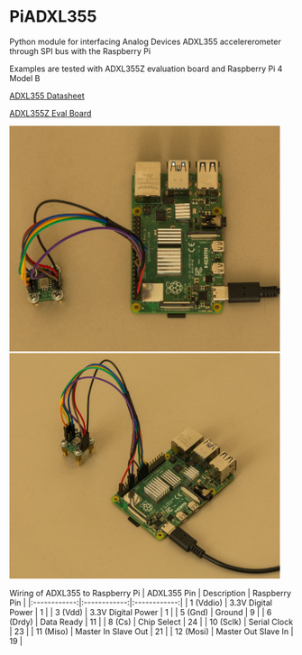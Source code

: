 # PiADXL355
Python module for interfacing Analog Devices ADXL355 accelererometer through SPI
bus with the Raspberry Pi





Examples are tested with ADXL355Z evaluation board and Raspberry Pi 4 Model B

[ADXL355 Datasheet](https://www.analog.com/media/en/technical-documentation/data-sheets/adxl354_355.pdf)

[ADXL355Z Eval Board](https://www.analog.com/media/en/technical-documentation/user-guides/eval-adxl354-355-ug-1030.pdf)

<img src="pictures/device1.png" width="480" height="400">
<img src="pictures/device2.png" width="480" height="400">

Wiring of ADXL355 to Raspberry Pi 
| ADXL355 Pin | Description | Raspberry Pin |
|:------------:|:------------:|:------------:|
| 1 (Vddio) | 3.3V Digital Power | 1 |
| 3 (Vdd) | 3.3V Digital Power | 1 |
| 5 (Gnd) | Ground | 9 |
| 6 (Drdy) | Data Ready | 11 |
| 8 (Cs) | Chip Select | 24 |
| 10 (Sclk) | Serial Clock | 23 |
| 11 (Miso) | Master In Slave Out | 21 |
| 12 (Mosi) | Master Out Slave In | 19 |
